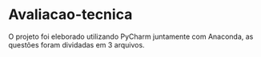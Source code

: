 # Avaliacao-tecnica
 O projeto foi eleborado utilizando PyCharm juntamente com Anaconda, as questões foram dividadas em 3 arquivos. 
